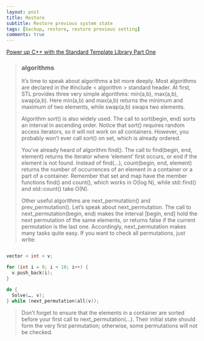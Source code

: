 ```yaml
---
layout: post
title: Restore 
subtitle: Restore previous system state
tags: [backup, restore, restore previous setting]
comments: true
---
```


[Power up C++ with the Standard Template Library Part One](https://www.topcoder.com/thrive/articles/Power%20up%20C++%20with%20the%20Standard%20Template%20Library%20Part%20One)

> ### algorithms
> 
> It’s time to speak about algorithms a bit more deeply. Most algorithms are declared in the #include < algorithm > standard header. At first, STL provides three very simple algorithms: min(a,b), max(a,b), swap(a,b). Here min(a,b) and max(a,b) returns the minimum and maximum of two elements, while swap(a,b) swaps two elements.  
>   
> Algorithm sort() is also widely used. The call to sort(begin, end) sorts an interval in ascending order. Notice that sort() requires random access iterators, so it will not work on all containers. However, you probably won’t ever call sort() on set, which is already ordered.  
>   
> You’ve already heard of algorithm find(). The call to find(begin, end, element) returns the iterator where ‘element’ first occurs, or end if the element is not found. Instead of find(…), count(begin, end, element) returns the number of occurrences of an element in a container or a part of a container. Remember that set and map have the member functions find() and count(), which works in O(log N), while std::find() and std::count() take O(N).  
>   
> Other useful algorithms are next\_permutation() and prev\_permutation(). Let’s speak about next\_permutation. The call to next\_permutation(begin, end) makes the interval \[begin, end\] hold the next permutation of the same elements, or returns false if the current permutation is the last one. Accordingly, next\_permutation makes many tasks quite easy. If you want to check all permutations, just write:  
>

``` C++

vector < int > v;

for (int i = 0; i < 10; i++) {
  v.push_back(i);
}

do {
  Solve(…, v);
} while (next_permutation(all(v));
```
>
>
> Don’t forget to ensure that the elements in a container are sorted before your first call to next\_permutation(…). Their initial state should form the very first permutation; otherwise, some permutations will not be checked.